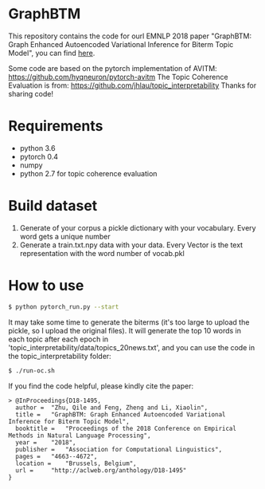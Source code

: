 # GraphBTM

This repository contains the code for ourl EMNLP 2018 paper "GraphBTM: Graph Enhanced Autoencoded Variational Inference for Biterm Topic Model", you can find [here](http://www.aclweb.org/anthology/D18-1495).

Some code are based on the pytorch implementation of AVITM: 
https://github.com/hyqneuron/pytorch-avitm
The Topic Coherence Evaluation is from: 
https://github.com/jhlau/topic_interpretability
Thanks for sharing code!

# Requirements
  - python 3.6
  - pytorch 0.4
  - numpy
  - python 2.7 for topic coherence evaluation

# Build dataset
1. Generate of your corpus a pickle dictionary with your vocabulary. Every word gets a unique number
2. Generate a train.txt.npy data with your data. Every Vector is the text representation with the word number of vocab.pkl

# How to use
```sh
$ python pytorch_run.py --start
```
It may take some time to generate the biterms (it's too large to upload the pickle, so I upload the original files).
It will generate the top 10 words in each topic after each epoch in 'topic_interpretability/data/topics_20news.txt', and you can use the code in the topic_interpretability folder:
```sh
$ ./run-oc.sh
```

If you find the code helpful, please kindly cite the paper:
~~~~~
> @InProceedings{D18-1495,
  author = 	"Zhu, Qile and Feng, Zheng and Li, Xiaolin",
  title = 	"GraphBTM: Graph Enhanced Autoencoded Variational Inference for Biterm Topic Model",
  booktitle = 	"Proceedings of the 2018 Conference on Empirical Methods in Natural Language Processing",
  year = 	"2018",
  publisher = 	"Association for Computational Linguistics",
  pages = 	"4663--4672",
  location = 	"Brussels, Belgium",
  url = 	"http://aclweb.org/anthology/D18-1495"
}

